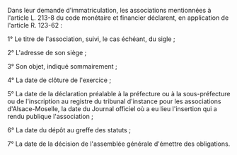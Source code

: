 Dans leur demande d'immatriculation, les associations mentionnées à l'article L. 213-8 du code monétaire et financier déclarent, en application de l'article R. 123-62 :

1° Le titre de l'association, suivi, le cas échéant, du sigle ;

2° L'adresse de son siège ;

3° Son objet, indiqué sommairement ;

4° La date de clôture de l'exercice ;

5° La date de la déclaration préalable à la préfecture ou à la sous-préfecture ou de l'inscription au registre du tribunal d'instance pour les associations d'Alsace-Moselle, la date du Journal officiel où a eu lieu l'insertion qui a rendu publique l'association ;

6° La date du dépôt au greffe des statuts ;

7° La date de la décision de l'assemblée générale d'émettre des obligations.
